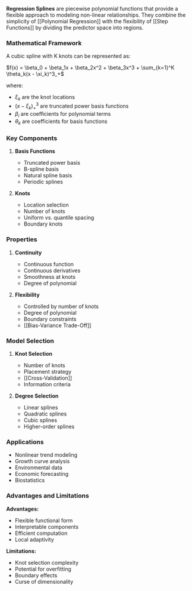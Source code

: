 **Regression Splines** are piecewise polynomial functions that provide a flexible approach to modeling non-linear relationships. They combine the simplicity of [[Polynomial Regression]] with the flexibility of [[Step Functions]] by dividing the predictor space into regions.

### Mathematical Framework
A cubic spline with K knots can be represented as:

$f(x) = \beta_0 + \beta_1x + \beta_2x^2 + \beta_3x^3 + \sum_{k=1}^K \theta_k(x - \xi_k)^3_+$

where:
- $\xi_k$ are the knot locations
- $(x - \xi_k)^3_+$ are truncated power basis functions
- $\beta_i$ are coefficients for polynomial terms
- $\theta_k$ are coefficients for basis functions

### Key Components
1. **Basis Functions**
   - Truncated power basis
   - B-spline basis
   - Natural spline basis
   - Periodic splines

2. **Knots**
   - Location selection
   - Number of knots
   - Uniform vs. quantile spacing
   - Boundary knots

### Properties
1. **Continuity**
   - Continuous function
   - Continuous derivatives
   - Smoothness at knots
   - Degree of polynomial

2. **Flexibility**
   - Controlled by number of knots
   - Degree of polynomial
   - Boundary constraints
   - [[Bias-Variance Trade-Off]]

### Model Selection
1. **Knot Selection**
   - Number of knots
   - Placement strategy
   - [[Cross-Validation]]
   - Information criteria

2. **Degree Selection**
   - Linear splines
   - Quadratic splines
   - Cubic splines
   - Higher-order splines

### Applications
- Nonlinear trend modeling
- Growth curve analysis
- Environmental data
- Economic forecasting
- Biostatistics

### Advantages and Limitations
**Advantages:**
- Flexible functional form
- Interpretable components
- Efficient computation
- Local adaptivity

**Limitations:**
- Knot selection complexity
- Potential for overfitting
- Boundary effects
- Curse of dimensionality
